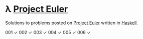 # λ [Project Euler](https://projecteuler.net)

Solutions to problems posted on [Project Euler](https://projecteuler.net) written in [Haskell](http://haskell.org).

001 ✓
002 ✓
003 ✓
004 ✓
005 ✓
006 ✓
